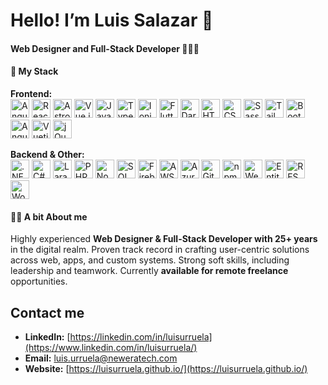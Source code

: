 # Hello! I’m Luis Salazar 👋 
#### **Web Designer and Full-Stack Developer** 📱👨‍💻

#### 💪 My Stack
**Frontend:**<br/>
<img height="30" src="https://img.shields.io/badge/-Angular-%23F9423A?style=flat-square&logo=angular&logoColor=white" alt="Angular">
<img height="30" src="https://img.shields.io/badge/-React-%23F9423A?style=flat-square&logo=react&logoColor=white" alt="React">
<img height="30" src="https://img.shields.io/badge/Astro-%23F9423A?style=flat-square&logo=astro&logoColor=white" alt="Astro">
<img height="30" src="https://img.shields.io/badge/-Vue.js-%23F9423A?style=flat-square&logo=vuedotjs&logoColor=white" alt="Vue.js">
<img height="30" src="https://img.shields.io/badge/-JavaScript-%23F9423A?style=flat-square&logo=javascript&logoColor=white" alt="JavaScript">
<img height="30" src="https://img.shields.io/badge/-TypeScript-%23F9423A?style=flat-square&logo=typescript&logoColor=white" alt="TypeScript">
<img height="30" src="https://img.shields.io/badge/Ionic-%23F9423A?style=flat-square&logo=ionic&logoColor=white" alt="Ionic">
<img height="30" src="https://img.shields.io/badge/Flutter-%23F9423A?style=flat-square&logo=flutter&logoColor=white" alt="Flutter">
<img height="30" src="https://img.shields.io/badge/Dart-%23F9423A?style=flat-square&logo=dart&logoColor=white" alt="Dart">
<img height="30" src="https://img.shields.io/badge/HTML-%23F9423A?style=flat-square&logo=html5&logoColor=white" alt="HTML">
<img height="30" src="https://img.shields.io/badge/CSS-%23F9423A?style=flat-square&logo=css3&logoColor=white" alt="CSS">
<img height="30" src="https://img.shields.io/badge/Sass-%23F9423A?style=flat-square&logo=sass&logoColor=white" alt="Sass">
<img height="30" src="https://img.shields.io/badge/Tailwind%20CSS-%23F9423A?style=flat-square&logo=tailwindcss&logoColor=white" alt="Tailwind CSS">
<img height="30" src="https://img.shields.io/badge/Bootstrap-%23F9423A?style=flat-square&logo=bootstrap&logoColor=white" alt="Bootstrap">
<img height="30" src="https://img.shields.io/badge/Angular%20Material-%23F9423A?style=flat-square&logo=angular&logoColor=white" alt="Angular Material">
<img height="30" src="https://img.shields.io/badge/Vuetify-%23F9423A?style=flat-square&logo=vuetify&logoColor=white" alt="Vuetify">
<img height="30" src="https://img.shields.io/badge/-jQuery-%23F9423A?style=flat-square&logo=jquery&logoColor=white" alt="jQuery">

**Backend & Other:**<br/>
<img height="30" src="https://img.shields.io/badge/.NET-%2300788C?style=flat-square&logo=dotnet&logoColor=white" alt=".NET">
<img height="30" src="https://img.shields.io/badge/C%23-%2300788C?style=flat-square&logo=csharp&logoColor=white" alt="C#">
<img height="30" src="https://img.shields.io/badge/Laravel-%2300788C?style=flat-square&logo=laravel&logoColor=white" alt="Laravel">
<img height="30" src="https://img.shields.io/badge/PHP-%2300788C?style=flat-square&logo=php&logoColor=white" alt="PHP">
<img height="30" src="https://img.shields.io/badge/Node.js-%2300788C?style=flat-square&logo=nodedotjs&logoColor=white" alt="Node.js">
<img height="30" src="https://img.shields.io/badge/SQL-%2300788C?style=flat-square&logo=mysql&logoColor=white" alt="SQL">
<img height="30" src="https://img.shields.io/badge/Firebase-%2300788C?style=flat-square&logo=firebase&logoColor=white" alt="Firebase">
<img height="30" src="https://img.shields.io/badge/AWS-%2300788C?style=flat-square&logo=amazonaws&logoColor=white" alt="AWS">
<img height="30" src="https://img.shields.io/badge/Azure-%2300788C?style=flat-square&logo=microsoftazure&logoColor=white" alt="Azure">
<img height="30" src="https://img.shields.io/badge/Git-%2300788C?style=flat-square&logo=git&logoColor=white" alt="Git">
<img height="30" src="https://img.shields.io/badge/npm-%2300788C?style=flat-square&logo=npm&logoColor=white" alt="npm">
<img height="30" src="https://img.shields.io/badge/Webpack-%2300788C?style=flat-square&logo=webpack&logoColor=white" alt="Webpack">
<img height="30" src="https://img.shields.io/badge/Entity%20Framework-%2300788C?style=flat-square&logo=microsoft&logoColor=white" alt="Entity Framework">
<img height="30" src="https://img.shields.io/badge/RESTful%20APIs-%2300788C?style=flat-square&logo=openapiinitiative&logoColor=white" alt="RESTful APIs">
<img height="30" src="https://img.shields.io/badge/WordPress-%2300788C?style=flat-square&logo=wordpress&logoColor=white" alt="WordPress">

#### 🙋‍♂️ A bit About me

Highly experienced **Web Designer & Full-Stack Developer with 25+ years** in the digital realm. Proven track record in crafting user-centric solutions across web, apps, and custom systems. Strong soft skills, including leadership and teamwork. Currently **available for remote freelance** opportunities.

## Contact me

* **LinkedIn:** [https://linkedin.com/in/luisurruela](https://www.linkedin.com/in/luisurruela/)
* **Email:** luis.urruela@neweratech.com
* **Website:** [https://luisurruela.github.io/](https://luisurruela.github.io/) 
